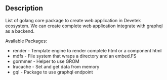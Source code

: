 ## Description

List of golang core package to create web application in Devetek ecosystem. We can create complete web application integrate with graphql as a backend.

Available Packages:
- render - Template engine to render complete html or a component html
- mdfs - File system that wraps a directory and an embed.FS
- gormmer - Helper to use GROM
- lrucache - Set and get data from memory
- gql - Package to use graphql endpoint